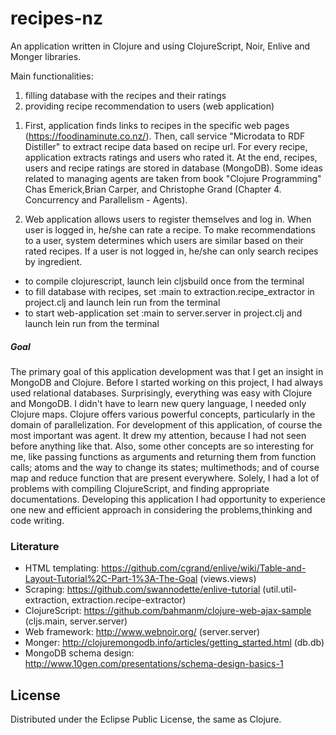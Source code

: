 # recipes-nz

An application written in Clojure and using ClojureScript, Noir, Enlive and Monger libraries.

Main functionalities:
 1. filling database with the recipes and their ratings 
 2. providing recipe recommendation to users (web application)

1) First, application finds links to recipes in the specific web pages (https://foodinaminute.co.nz/). 
Then, call service "Microdata to RDF Distiller" to extract recipe data based on recipe url. For every 
recipe, application extracts ratings and users who rated it. At the end, recipes, users and recipe ratings
are stored in database (MongoDB).
Some ideas related to managing agents are taken from book "Clojure Programming" Chas Emerick,Brian Carper,
and Christophe Grand (Chapter 4. Concurrency and Parallelism - Agents).    

2) Web application allows users to register themselves and log in. When user is logged in, he/she can 
rate a recipe. To make recommendations to a user, system determines which users are similar based on 
their rated recipes. 
If a user is not logged in, he/she can only search recipes by ingredient. 

- to compile clojurescript, launch lein cljsbuild once from the terminal
- to fill database with recipes, set :main to extraction.recipe_extractor in project.clj and
  launch lein run from the terminal
- to start web-application set :main to server.server in project.clj and launch lein run from
  the terminal

##### Goal

The primary goal of this application development was that I get an insight in MongoDB and Clojure. 
Before I started working on this project, I had always used relational databases. Surprisingly, everything
was easy with Clojure and MongoDB. I didn't have to learn new query language, I needed only Clojure 
maps. Clojure offers various powerful concepts, particularly in the domain of parallelization. For
development of this application, of course the most important was agent. It drew my attention, because I 
had not seen before anything like that. Also, some other concepts are so interesting for me, like passing
functions as arguments and returning them from function calls; atoms and the way to change its states;
multimethods; and of course map and reduce function that are present everywhere. Solely, I had a lot of 
problems with compiling ClojureScript, and finding appropriate documentations. Developing this application
I had opportunity to experience one new and efficient approach in considering the problems,thinking and code
writing.  

### Literature

 - HTML templating: https://github.com/cgrand/enlive/wiki/Table-and-Layout-Tutorial%2C-Part-1%3A-The-Goal (views.views)
 - Scraping: https://github.com/swannodette/enlive-tutorial (util.util-extraction, extraction.recipe-extractor)
 - ClojureScript: https://github.com/bahmanm/clojure-web-ajax-sample (cljs.main, server.server)
 - Web framework: http://www.webnoir.org/ (server.server)
 - Monger: http://clojuremongodb.info/articles/getting_started.html (db.db)
 - MongoDB schema design: http://www.10gen.com/presentations/schema-design-basics-1
  
## License

Distributed under the Eclipse Public License, the same as Clojure.